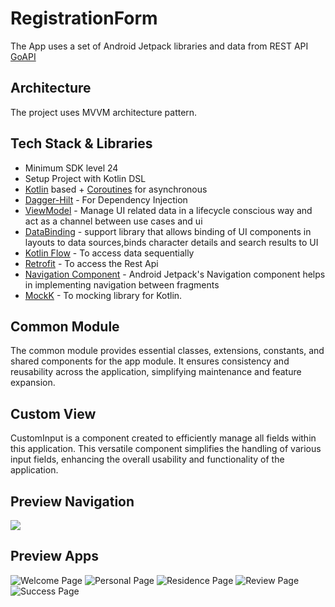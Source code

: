 # RegistrationForm

The App uses a set of Android Jetpack libraries and data from REST API [GoAPI](https://goapi.id/)

## Architecture

The project uses MVVM architecture pattern.

## Tech Stack & Libraries
* Minimum SDK level 24
* Setup Project with Kotlin DSL
* [Kotlin](https://kotlinlang.org/) based + [Coroutines](https://kotlinlang.org/docs/coroutines-guide.html) for asynchronous
* [Dagger-Hilt](https://dagger.dev/hilt/) - For Dependency Injection
* [ViewModel](https://developer.android.com/topic/libraries/architecture/viewmodel/) - Manage UI
  related data in a lifecycle conscious way and act as a channel between use cases and ui
* [DataBinding](https://developer.android.com/topic/libraries/data-binding) - support library that allows binding of UI components in layouts to data sources,binds character details and search results to UI
* [Kotlin Flow](https://developer.android.com/kotlin/flow) - To access data sequentially
* [Retrofit](https://square.github.io/retrofit/) - To access the Rest Api
* [Navigation Component](https://developer.android.com/guide/navigation/navigation-getting-started) - Android Jetpack's Navigation component helps in implementing navigation between fragments
* [MockK](https://mockk.io/) - To mocking library for Kotlin.

## Common Module
The common module provides essential classes, extensions, constants, and shared components for the app module. It ensures consistency and reusability across the application, simplifying maintenance and feature expansion.

## Custom View
CustomInput is a component created to efficiently manage all fields within this application. This versatile component simplifies the handling of various input fields, enhancing the overall usability and functionality of the application.

## Preview Navigation
<img src="https://github.com/afissaifudin/RegistrationForm/blob/master/preview/navigation.png"/>

## Preview Apps
![Welcome Page](https://github.com/afissaifudin/RegistrationForm/blob/master/preview/welcome.png) ![Personal Page](https://github.com/afissaifudin/RegistrationForm/blob/master/preview/personal.png) ![Residence Page](https://github.com/afissaifudin/RegistrationForm/blob/master/preview/residence.png) ![Review Page](https://github.com/afissaifudin/RegistrationForm/blob/master/preview/review.png) ![Success Page](https://github.com/afissaifudin/RegistrationForm/blob/master/preview/success.png)
